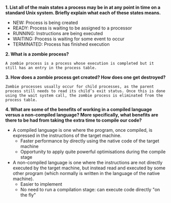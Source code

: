 **1. List all of the main states a process may be in at any point in time on a standard Unix system. Briefly explain what each of these states means.**
  - NEW: Process is being created
  - READY: Process is waiting to be assigned to a processor
  - RUNNING: Instructions are being executed
  - WAITING: Process is waiting for some event to occur
  - TERMINATED: Process has finished execution

**2. What is a zombie process?**
  
    A zombie process is a process whose execution is completed but it still has an entry in the process table. 


**3. How does a zombie process get created? How does one get destroyed?**

    Zombie processes usually occur for child processes, as the parent process still needs to read its child’s exit status. Once this is done using the wait system call, the zombie process is eliminated from the process table. 

**4. What are some of the benefits of working in a compiled language versus a non-compiled language? More specifically, what benefits are there to be had from taking the extra time to compile our code?**

  - A compiled language is one where the program, once compiled, is expressed in the instructions of the target machine.
    - Faster performance by directly using the native code of the target machine
    - Opportunity to apply quite powerful optimisations during the compile stage
  - A non-compiled language is one where the instructions are not directly executed by the target machine, but instead read and executed by some other program (which normally is written in the language of the native machine).
    - Easier to implement
    - No need to run a compilation stage: can execute code directly "on the fly"